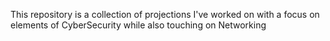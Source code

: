 This repository is a collection of projections I've worked on with a focus on elements of CyberSecurity while also touching on Networking 
